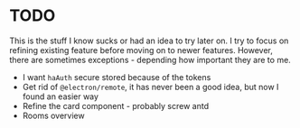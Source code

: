 # TODO

This is the stuff I know sucks or had an idea to try later on. I try to focus
on refining existing feature before moving on to newer features.
However, there are sometimes exceptions - depending how important they are to me.

- I want `haAuth` secure stored because of the tokens
- Get rid of `@electron/remote`, it has never been a good idea, but now I found an easier way
- Refine the card component - probably screw antd
- Rooms overview

